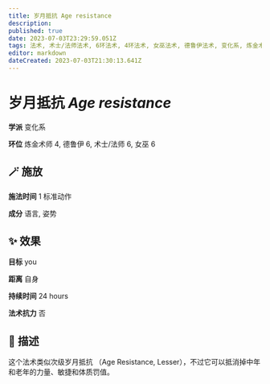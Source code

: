 ```yaml
---
title: 岁月抵抗 Age resistance
description: 
published: true
date: 2023-07-03T23:29:59.051Z
tags: 法术, 术士/法师法术, 6环法术, 4环法术, 女巫法术, 德鲁伊法术, 变化系, 炼金术师法术
editor: markdown
dateCreated: 2023-07-03T21:30:13.641Z
---
```


# **岁月抵抗** *Age resistance*

**学派** 变化系 

**环位** 炼金术师 4, 德鲁伊 6, 术士/法师 6, 女巫 6

## 🪄 施放

**施法时间** 1 标准动作

**成分** 语言, 姿势

## ✨ 效果 

**目标** you 

**距离** 自身  

**持续时间** 24 hours 

**法术抗力** 否

## 📖 描述

这个法术类似次级岁月抵抗 （Age Resistance, Lesser），不过它可以抵消掉中年和老年的力量、敏捷和体质罚值。
    
